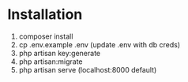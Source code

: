 # Installation
1. composer install
2. cp .env.example .env (update .env with db creds)
3. php artisan key:generate
4. php artisan:migrate
5. php artisan serve (localhost:8000 default)
